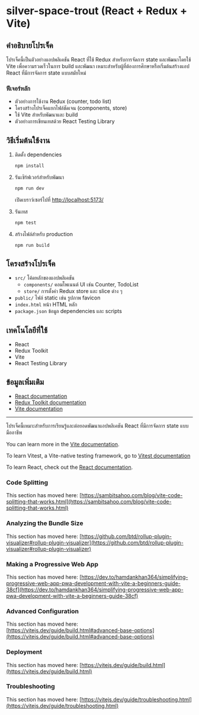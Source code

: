 
# silver-space-trout (React + Redux + Vite)

## คำอธิบายโปรเจ็ค

โปรเจ็คนี้เป็นตัวอย่างแอปพลิเคชัน React ที่ใช้ Redux สำหรับการจัดการ state และพัฒนาโดยใช้ Vite เพื่อความรวดเร็วในการ build และพัฒนา เหมาะสำหรับผู้ที่ต้องการศึกษาหรือเริ่มต้นสร้างแอป React ที่มีการจัดการ state แบบสมัยใหม่

### ฟีเจอร์หลัก
- ตัวอย่างการใช้งาน Redux (counter, todo list)
- โครงสร้างโปรเจ็คแยกไฟล์ชัดเจน (components, store)
- ใช้ Vite สำหรับพัฒนาและ build
- ตัวอย่างการเขียนเทสด้วย React Testing Library

## วิธีเริ่มต้นใช้งาน

1. ติดตั้ง dependencies
	```bash
	npm install
	```
2. รันเซิร์ฟเวอร์สำหรับพัฒนา
	```bash
	npm run dev
	```
	เปิดเบราว์เซอร์ไปที่ [http://localhost:5173/](http://localhost:5173/)

3. รันเทส
	```bash
	npm test
	```

4. สร้างไฟล์สำหรับ production
	```bash
	npm run build
	```

## โครงสร้างโปรเจ็ค

- `src/` โค้ดหลักของแอปพลิเคชัน
  - `components/` คอมโพเนนต์ UI เช่น Counter, TodoList
  - `store/` การตั้งค่า Redux store และ slice ต่าง ๆ
- `public/` ไฟล์ static เช่น รูปภาพ favicon
- `index.html` หน้า HTML หลัก
- `package.json` ข้อมูล dependencies และ scripts

## เทคโนโลยีที่ใช้
- React
- Redux Toolkit
- Vite
- React Testing Library

## ข้อมูลเพิ่มเติม

- [React documentation](https://react.dev/)
- [Redux Toolkit documentation](https://redux-toolkit.js.org/)
- [Vite documentation](https://vitejs.dev/)

---
โปรเจ็คนี้เหมาะสำหรับการเรียนรู้และต่อยอดพัฒนาแอปพลิเคชัน React ที่มีการจัดการ state แบบมืออาชีพ

You can learn more in the [Vite documentation](https://vitejs.dev/guide/).

To learn Vitest, a Vite-native testing framework, go to [Vitest documentation](https://vitest.dev/guide/)

To learn React, check out the [React documentation](https://reactjs.org/).

### Code Splitting

This section has moved here: [https://sambitsahoo.com/blog/vite-code-splitting-that-works.html](https://sambitsahoo.com/blog/vite-code-splitting-that-works.html)

### Analyzing the Bundle Size

This section has moved here: [https://github.com/btd/rollup-plugin-visualizer#rollup-plugin-visualizer](https://github.com/btd/rollup-plugin-visualizer#rollup-plugin-visualizer)

### Making a Progressive Web App

This section has moved here: [https://dev.to/hamdankhan364/simplifying-progressive-web-app-pwa-development-with-vite-a-beginners-guide-38cf](https://dev.to/hamdankhan364/simplifying-progressive-web-app-pwa-development-with-vite-a-beginners-guide-38cf)

### Advanced Configuration

This section has moved here: [https://vitejs.dev/guide/build.html#advanced-base-options](https://vitejs.dev/guide/build.html#advanced-base-options)

### Deployment

This section has moved here: [https://vitejs.dev/guide/build.html](https://vitejs.dev/guide/build.html)

### Troubleshooting

This section has moved here: [https://vitejs.dev/guide/troubleshooting.html](https://vitejs.dev/guide/troubleshooting.html)
